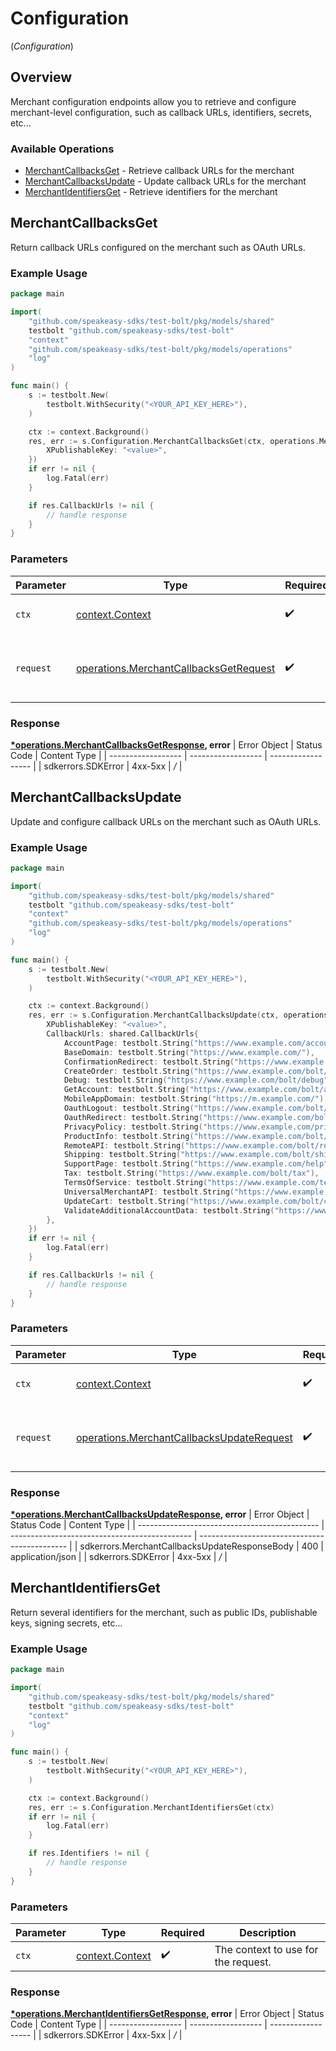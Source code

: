 # Configuration
(*Configuration*)

## Overview

Merchant configuration endpoints allow you to retrieve and configure merchant-level
configuration, such as callback URLs, identifiers, secrets, etc...


### Available Operations

* [MerchantCallbacksGet](#merchantcallbacksget) - Retrieve callback URLs for the merchant
* [MerchantCallbacksUpdate](#merchantcallbacksupdate) - Update callback URLs for the merchant
* [MerchantIdentifiersGet](#merchantidentifiersget) - Retrieve identifiers for the merchant

## MerchantCallbacksGet

Return callback URLs configured on the merchant such as OAuth URLs.


### Example Usage

```go
package main

import(
	"github.com/speakeasy-sdks/test-bolt/pkg/models/shared"
	testbolt "github.com/speakeasy-sdks/test-bolt"
	"context"
	"github.com/speakeasy-sdks/test-bolt/pkg/models/operations"
	"log"
)

func main() {
    s := testbolt.New(
        testbolt.WithSecurity("<YOUR_API_KEY_HERE>"),
    )

    ctx := context.Background()
    res, err := s.Configuration.MerchantCallbacksGet(ctx, operations.MerchantCallbacksGetRequest{
        XPublishableKey: "<value>",
    })
    if err != nil {
        log.Fatal(err)
    }

    if res.CallbackUrls != nil {
        // handle response
    }
}
```

### Parameters

| Parameter                                                                                            | Type                                                                                                 | Required                                                                                             | Description                                                                                          |
| ---------------------------------------------------------------------------------------------------- | ---------------------------------------------------------------------------------------------------- | ---------------------------------------------------------------------------------------------------- | ---------------------------------------------------------------------------------------------------- |
| `ctx`                                                                                                | [context.Context](https://pkg.go.dev/context#Context)                                                | :heavy_check_mark:                                                                                   | The context to use for the request.                                                                  |
| `request`                                                                                            | [operations.MerchantCallbacksGetRequest](../../pkg/models/operations/merchantcallbacksgetrequest.md) | :heavy_check_mark:                                                                                   | The request object to use for the request.                                                           |


### Response

**[*operations.MerchantCallbacksGetResponse](../../pkg/models/operations/merchantcallbacksgetresponse.md), error**
| Error Object       | Status Code        | Content Type       |
| ------------------ | ------------------ | ------------------ |
| sdkerrors.SDKError | 4xx-5xx            | */*                |

## MerchantCallbacksUpdate

Update and configure callback URLs on the merchant such as OAuth URLs.


### Example Usage

```go
package main

import(
	"github.com/speakeasy-sdks/test-bolt/pkg/models/shared"
	testbolt "github.com/speakeasy-sdks/test-bolt"
	"context"
	"github.com/speakeasy-sdks/test-bolt/pkg/models/operations"
	"log"
)

func main() {
    s := testbolt.New(
        testbolt.WithSecurity("<YOUR_API_KEY_HERE>"),
    )

    ctx := context.Background()
    res, err := s.Configuration.MerchantCallbacksUpdate(ctx, operations.MerchantCallbacksUpdateRequest{
        XPublishableKey: "<value>",
        CallbackUrls: shared.CallbackUrls{
            AccountPage: testbolt.String("https://www.example.com/account"),
            BaseDomain: testbolt.String("https://www.example.com/"),
            ConfirmationRedirect: testbolt.String("https://www.example.com/bolt/redirect"),
            CreateOrder: testbolt.String("https://www.example.com/bolt/order"),
            Debug: testbolt.String("https://www.example.com/bolt/debug"),
            GetAccount: testbolt.String("https://www.example.com/bolt/account"),
            MobileAppDomain: testbolt.String("https://m.example.com/"),
            OauthLogout: testbolt.String("https://www.example.com/bolt/logout"),
            OauthRedirect: testbolt.String("https://www.example.com/bolt/oauth"),
            PrivacyPolicy: testbolt.String("https://www.example.com/privacy-policy"),
            ProductInfo: testbolt.String("https://www.example.com/bolt/product"),
            RemoteAPI: testbolt.String("https://www.example.com/bolt/remote-api"),
            Shipping: testbolt.String("https://www.example.com/bolt/shipping"),
            SupportPage: testbolt.String("https://www.example.com/help"),
            Tax: testbolt.String("https://www.example.com/bolt/tax"),
            TermsOfService: testbolt.String("https://www.example.com/terms-of-service"),
            UniversalMerchantAPI: testbolt.String("https://www.example.com/bolt/merchant-api"),
            UpdateCart: testbolt.String("https://www.example.com/bolt/cart"),
            ValidateAdditionalAccountData: testbolt.String("https://www.example.com/bolt/validate-account"),
        },
    })
    if err != nil {
        log.Fatal(err)
    }

    if res.CallbackUrls != nil {
        // handle response
    }
}
```

### Parameters

| Parameter                                                                                                  | Type                                                                                                       | Required                                                                                                   | Description                                                                                                |
| ---------------------------------------------------------------------------------------------------------- | ---------------------------------------------------------------------------------------------------------- | ---------------------------------------------------------------------------------------------------------- | ---------------------------------------------------------------------------------------------------------- |
| `ctx`                                                                                                      | [context.Context](https://pkg.go.dev/context#Context)                                                      | :heavy_check_mark:                                                                                         | The context to use for the request.                                                                        |
| `request`                                                                                                  | [operations.MerchantCallbacksUpdateRequest](../../pkg/models/operations/merchantcallbacksupdaterequest.md) | :heavy_check_mark:                                                                                         | The request object to use for the request.                                                                 |


### Response

**[*operations.MerchantCallbacksUpdateResponse](../../pkg/models/operations/merchantcallbacksupdateresponse.md), error**
| Error Object                                  | Status Code                                   | Content Type                                  |
| --------------------------------------------- | --------------------------------------------- | --------------------------------------------- |
| sdkerrors.MerchantCallbacksUpdateResponseBody | 400                                           | application/json                              |
| sdkerrors.SDKError                            | 4xx-5xx                                       | */*                                           |

## MerchantIdentifiersGet

Return several identifiers for the merchant, such as public IDs, publishable keys, signing secrets, etc...

### Example Usage

```go
package main

import(
	"github.com/speakeasy-sdks/test-bolt/pkg/models/shared"
	testbolt "github.com/speakeasy-sdks/test-bolt"
	"context"
	"log"
)

func main() {
    s := testbolt.New(
        testbolt.WithSecurity("<YOUR_API_KEY_HERE>"),
    )

    ctx := context.Background()
    res, err := s.Configuration.MerchantIdentifiersGet(ctx)
    if err != nil {
        log.Fatal(err)
    }

    if res.Identifiers != nil {
        // handle response
    }
}
```

### Parameters

| Parameter                                             | Type                                                  | Required                                              | Description                                           |
| ----------------------------------------------------- | ----------------------------------------------------- | ----------------------------------------------------- | ----------------------------------------------------- |
| `ctx`                                                 | [context.Context](https://pkg.go.dev/context#Context) | :heavy_check_mark:                                    | The context to use for the request.                   |


### Response

**[*operations.MerchantIdentifiersGetResponse](../../pkg/models/operations/merchantidentifiersgetresponse.md), error**
| Error Object       | Status Code        | Content Type       |
| ------------------ | ------------------ | ------------------ |
| sdkerrors.SDKError | 4xx-5xx            | */*                |
